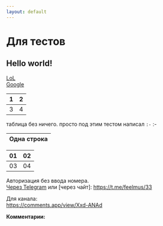 ```yaml
---
layout: default
---
```


# Для тестов
## Hello world!
[LoL](/beta)  
[Google](http://google.com)

1 | 2
:-|-:
3 | 4

таблица без ничего. просто под этим тестом написал `:-`
:-


|Одна строка|
|:-:|

|01|02|
|:-|-:|
|03|04|

Авторизация без ввода номера.  
[Через Telegram](tg://resolve?domain=feelmus&post=33) или [через чайт]: https://t.me/feelmus/33  

Для канала:  
<https://comments.app/view/Xxd-ANAd>  


**Комментарии:**  
<script async src="https://comments.app/js/widget.js?2" data-comments-app-website="zuRUPyyL" data-limit="5"></script>  
